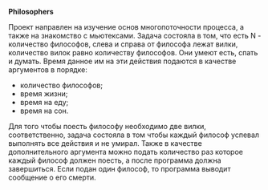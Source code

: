   **Philosophers**
  
  Проект направлен на изучение основ многопоточности процесса, а также на знакомство с мьютексами.
  Задача состояла в том, что есть N - количество философов, слева и справа от философа лежат вилки, количество вилок равно количеству философов.
  Они умеют есть, спать и думать. Время данное им на эти действия подаются в качестве аргументов в порядке:
   - количество философов;
   - время жизни;
   - время на еду;
   - время на сон.
   
   Для того чтобы поесть философу необходимо две вилки, соответственно, задача состояла в том чтобы каждый философ успевал выполнять все действия и не умирал.
   Также в качестве дополнительного аргумента можно подать количество раз которое каждый философ должен поесть, а после программа должна завершиться. 
   Если подан один философ, то программа выводит сообщение о его смерти.

